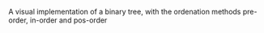 A visual implementation of a binary tree, with the ordenation methods pre-order, in-order and pos-order
